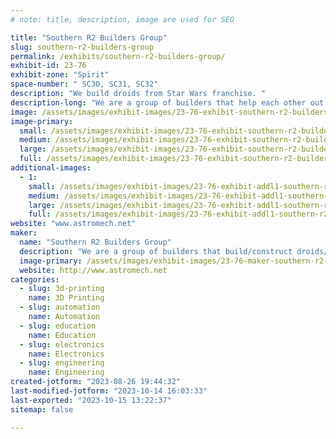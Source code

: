 ```yaml
---
# note: title, description, image are used for SEO

title: "Southern R2 Builders Group"
slug: southern-r2-builders-group
permalink: /exhibits/southern-r2-builders-group/
exhibit-id: 23-76
exhibit-zone: "Spirit"
space-number: " SC30, SC31, SC32"
description: "We build droids from Star Wars franchise. "
description-long: "We are a group of builders that help each other out in constructing a droid from Star Wars franchise and other Sci-Fi shows. "
image: /assets/images/exhibit-images/23-76-exhibit-southern-r2-builders-group-r2-1-large.jpg
image-primary: 
  small: /assets/images/exhibit-images/23-76-exhibit-southern-r2-builders-group-r2-1-small.jpg
  medium: /assets/images/exhibit-images/23-76-exhibit-southern-r2-builders-group-r2-1-medium.jpg
  large: /assets/images/exhibit-images/23-76-exhibit-southern-r2-builders-group-r2-1-large.jpg
  full: /assets/images/exhibit-images/23-76-exhibit-southern-r2-builders-group-r2-1-full.jpg
additional-images: 
  - 1:
    small: /assets/images/exhibit-images/23-76-exhibit-addl1-southern-r2-builders-group-r2-2-small.jpg
    medium: /assets/images/exhibit-images/23-76-exhibit-addl1-southern-r2-builders-group-r2-2-medium.jpg
    large: /assets/images/exhibit-images/23-76-exhibit-addl1-southern-r2-builders-group-r2-2-large.jpg
    full: /assets/images/exhibit-images/23-76-exhibit-addl1-southern-r2-builders-group-r2-2-full.jpg
website: "www.astromech.net"
maker: 
  name: "Southern R2 Builders Group"
  description: "We are a group of builders that build/construct droids/robots from various Sci-Fi franchises. Mainly Star Wars. We are a group that helps each other in various parts of building a droid. Our group is just part of the world wide group. "
  image-primary: /assets/images/exhibit-images/23-76-maker-southern-r2-builders-group-r2-logo-medium.png
  website: http://www.astromech.net
categories: 
  - slug: 3d-printing
    name: 3D Printing
  - slug: automation
    name: Automation
  - slug: education
    name: Education
  - slug: electronics
    name: Electronics
  - slug: engineering
    name: Engineering
created-jotform: "2023-08-26 19:44:32"
last-modified-jotform: "2023-10-14 16:03:33"
last-exported: "2023-10-15 13:22:37"
sitemap: false

---
```


